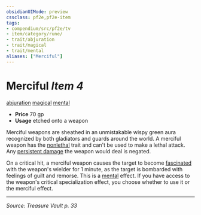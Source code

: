 ```yaml
---
obsidianUIMode: preview
cssclass: pf2e,pf2e-item
tags:
- compendium/src/pf2e/tv
- item/category/rune/
- trait/abjuration
- trait/magical
- trait/mental
aliases: ["Merciful"]
---
```

# Merciful *Item 4*  
[abjuration](rules/traits/abjuration.md "Abjuration School Trait")  [magical](rules/traits/magical.md "Magical Item Trait")  [mental](rules/traits/mental.md "Mental Effect Trait")  

- **Price** 70 gp
- **Usage** etched onto a weapon

Merciful weapons are sheathed in an unmistakable wispy green aura recognized by both gladiators and guards around the world. A merciful weapon has the [nonlethal](rules/traits/nonlethal.md "Nonlethal Weapon Trait") trait and can't be used to make a lethal attack. Any [persistent damage](rules/conditions.md#Persistent%20Damage) the weapon would deal is negated.

On a critical hit, a merciful weapon causes the target to become [fascinated](rules/conditions.md#Fascinated) with the weapon's wielder for 1 minute, as the target is bombarded with feelings of guilt and remorse. This is a [mental](rules/traits/mental.md "Mental Effect Trait") effect. If you have access to the weapon's critical specialization effect, you choose whether to use it or the merciful effect.


---
*Source: Treasure Vault p. 33*